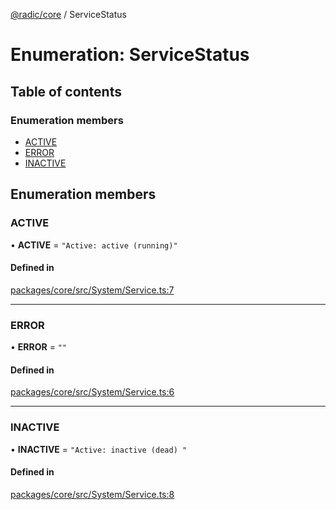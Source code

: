 [@radic/core](../README.md) / ServiceStatus

# Enumeration: ServiceStatus

## Table of contents

### Enumeration members

- [ACTIVE](ServiceStatus.md#active)
- [ERROR](ServiceStatus.md#error)
- [INACTIVE](ServiceStatus.md#inactive)

## Enumeration members

### ACTIVE

• **ACTIVE** = `"Active: active (running)"`

#### Defined in

[packages/core/src/System/Service.ts:7](https://github.com/robinradic/npm-packages/blob/81c68f6/packages/core/src/System/Service.ts#L7)

___

### ERROR

• **ERROR** = `""`

#### Defined in

[packages/core/src/System/Service.ts:6](https://github.com/robinradic/npm-packages/blob/81c68f6/packages/core/src/System/Service.ts#L6)

___

### INACTIVE

• **INACTIVE** = `"Active: inactive (dead) "`

#### Defined in

[packages/core/src/System/Service.ts:8](https://github.com/robinradic/npm-packages/blob/81c68f6/packages/core/src/System/Service.ts#L8)
